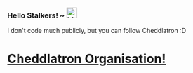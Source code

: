 ### Hello Stalkers! ~ <img src="https://user-images.githubusercontent.com/1303154/88677602-1635ba80-d120-11ea-84d8-d263ba5fc3c0.gif" width="24px" alt="hi">

I don't code much publicly, but you can follow Cheddlatron :D

# [Cheddlatron Organisation!](https://github.com/Cheddlatron)
